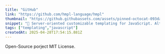 ```yaml
---
title: "GitHub"
link: "https://github.com/hmpl-language/hmpl"
thumbnail: "https://github.githubassets.com/assets/pinned-octocat-093da3e6fa40.svg"
snippet: "🐜 Server-oriented customizable templating for JavaScript. Alternative to HTMX and Alpine.js. - hmpl-language/hmpl"
tags: ["templating","javascript"]
createdAt: 2025-04-28T17:54:15.881Z
---
```

Open-Source porject
MIT License.
